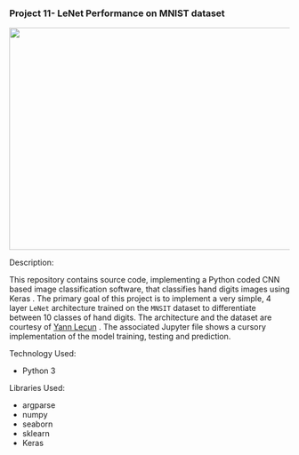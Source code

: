 ### Project 11- LeNet Performance on MNIST dataset

<p align="center">
    <img width="800" height="400"
     src="https://corochann.com/wp-content/uploads/2017/02/mnist_plot.png">
</p>

Description:

This repository contains source code, implementing a Python coded
 CNN based image classification software, that classifies hand digits images
  using Keras
 . The primary goal of this
   project is to implement a very simple, 4 layer `LeNet` architecture 
    trained on the `MNSIT` dataset to
     differentiate between 10 classes of hand digits. The architecture and the
      dataset are courtesy of [Yann Lecun](http://yann.lecun.com/exdb/mnist/) . 
      The associated Jupyter file shows a cursory implementation of the
       model training, testing and prediction.

Technology Used:

* Python 3

Libraries Used:

* argparse
* numpy
* seaborn
* sklearn
* Keras

